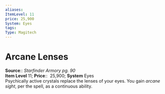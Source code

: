```yaml
---
aliases: 
ItemLevel: 11
price: 25,900
System: Eyes
tags: 
Type: Magitech
---
```


# Arcane Lenses

**Source**:: _Starfinder Armory pg. 90_  
**Item Level** 11;
**Price**::  25,900; **System** Eyes  
Psychically active crystals replace the lenses of your eyes. You gain _arcane sight_, per the spell, as a continuous ability.
